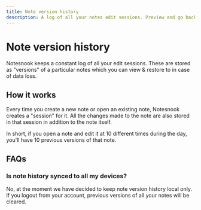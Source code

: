 ```yaml
---
title: Note version history
description: A log of all your notes edit sessions. Preview and go back to older version of a note whenever needed in case of a mishap.
---
```


# Note version history

Notesnook keeps a constant log of all your edit sessions. These are stored as "versions" of a particular notes which you can view & restore to in case of data loss.

## How it works

Every time you create a new note or open an existing note, Notesnook creates a "session" for it. All the changes made to the note are also stored in that session in addition to the note itself.

In short, if you open a note and edit it at 10 different times during the day, you'll have 10 previous versions of that note.

## FAQs

### Is note history synced to all my devices?

No, at the moment we have decided to keep note version history local only. If you logout from your account, previous versions of all your notes will be cleared.
